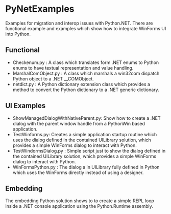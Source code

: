 # PyNetExamples
Examples for migration and interop issues with Python.NET. There are functional example and examples which show how to integrate WinForms UI into Python.

## Functional 
* Checkenum.py : A class which translates form .NET enums to Python enums to have textual representation and value handling. 
* MarshalComObject.py : A class which marshals a win32com dispatch Python object to a .NET __COMObject.
* netdict.py : A Python dictionary extension class which provides a method to convert the Python dictionary to a .NET generic dictionary.

## UI Examples
* ShowManagedDialogWithNativeParent.py: Show how to create a .NET dialog with the parent window handle from a PythonWin based application.
* TestWinforms.py: Creates a simple application startup routine which uses the dialog defined in the contained UILibrary solution, which provides a simple WinForms dialog to interact with Python.
* TestWindormsDialog.py : Simple script just to show the dialog defined in the contained UILibrary solution, which provides a simple WinForms dialog to interact with Python.
* WinFormsPython.py : The dialog a in UILibrary fully defined in Python which uses the WinForms directly instead of using a designer.

## Embedding
The embedding Python solution shows to to create a simple REPL loop inside a .NET console application using the Python.Runtime assembly. 
